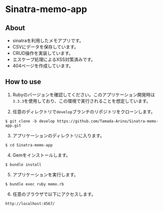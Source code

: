# Sinatra-memo-app
## About
- sinatraを利用したメモアプリです。
- CSVにデータを保存しています。
- CRUD操作を実装しています。
- エスケープ処理によるXSS対策済みです。
- 404ページを作成しています。

## How to use
1. Rubyのバージョンを確認してください。このアプリケーション開発時は`3.3.3`を使用しており、この環境で実行されることを想定しています。

2. 任意のディレクトリで`develop`ブランチのリポジトリをクローンします。
```
$ git clone -b develop https://github.com/Tamada-Arino/Sinatra-memo-app.git
```

3. アプリケーションのディレクトリに入ります。
```
$ cd Sinatra-memo-app
```

4. Gemをインストールします。
```
$ bundle install
```

5. アプリケーションを実行します。
```
$ bundle exec ruby memo.rb
```

6. 任意のブラウザで以下にアクセスします。
```
http://localhost:4567/
```
